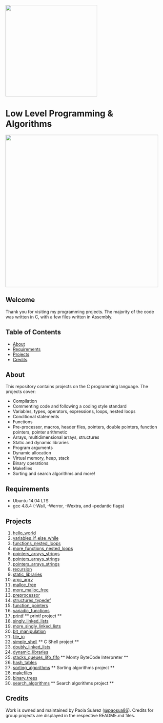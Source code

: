 <img src="https://www.holbertonschool.com/assets/holberton-logo-1cc451260ca3cd297def53f2250a9794810667c7ca7b5fa5879a569a457bf16f.png" width="300">

# Low Level Programming & Algorithms

<img src="https://s3.amazonaws.com/intranet-projects-files/holbertonschool-low_level_programming/212/cisfun.jpg" width="500">

## Welcome
Thank you for visiting my programming projects. The majority of the code was written in C, with a few files written in Assembly.

## Table of Contents
* [About](#about)
* [Requirements](#requirements)
* [Projects](#projects)
* [Credits](#credits)

## About
This repository contains projects on the C programming language. The projects cover:
- Compilation
- Commenting code and following a coding style standard
- Variables, types, operators, expressions, loops, nested loops
- Conditional statements
- Functions
- Pre-processor, macros, header files, pointers, double pointers, function pointers, pointer arithmetic
- Arrays, multidimensional arrays, structures
- Static and dynamic libraries
- Program arguments
- Dynamic allocation
- Virtual memory, heap, stack
- Binary operations
- Makefiles
- Sorting and search algorithms
and more!

## Requirements
* Ubuntu 14.04 LTS
* gcc 4.8.4 (-Wall, -Werror, -Wextra, and -pedantic flags)

## Projects
1. [hello_world](./hello_world)
2. [variables_if_else_while](./variables_if_else_while)
3. [functions_nested_loops](./functions_nested_loops)
4. [more_functions_nested_loops](./more_functions_nested_loops)
5. [pointers_arrays_strings](./pointers_arrays_strings)
6. [pointers_arrays_strings](./pointers_arrays_strings)
7. [pointers_arrays_strings](./pointers_arrays_strings)
8. [recursion](./recursion)
9. [static_libraries](./static_libraries)
10. [argc_argv](./argc_argv)
11. [malloc_free](./malloc_free)
12. [more_malloc_free](./more_malloc_free)
13. [preprocessor](./preprocessor)
14. [structures_typedef](./structures_typedef)
15. [function_pointers](./function_pointers)
16. [variadic_functions](./variadic_functions)
17. [printf](https://github.com/paosua86/printf) ** printf project **
18. [singly_linked_lists](./singly_linked_lists)
19. [more_singly_linked_lists](./more_singly_linked_lists)
20. [bit_manipulation](./bit_manipulation)
21. [file_io](./file_io)
22. [simple_shell](https://github.com/paosua86/simple_shell) ** C Shell project **
23. [doubly_linked_lists](./doubly_linked_lists)
24. [dynamic_libraries](./dynamic_libraries)
25. [stacks_queues_lifo_fifo](https://github.com/paosua86/monty) ** Monty ByteCode Interpreter **
26. [hash_tables](./0x19-hash_tables)
27. [sorting_algorithms](./sorting_algorithms) ** Sorting algorithms project **
28. [makefiles](./makefiles)
29. [binary_trees](./binary_trees)
30. [search_algorithms](./search_algorithms) ** Search algorithms project **

## Credits
Work is owned and maintained by Paola Suárez ([@paosua86](paolasuarezb86@gmail.com)). Credits for group projects are displayed in the respective README.md files.
